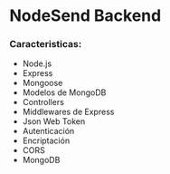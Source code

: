 # NodeSend Backend

### Caracteristicas:

 + Node.js
 + Express
 + Mongoose
 + Modelos de MongoDB
 + Controllers
 + Middlewares de Express
 + Json Web Token
 + Autenticación
 + Encriptación
 + CORS
 + MongoDB